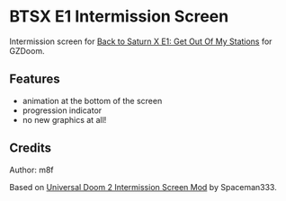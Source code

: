 # BTSX E1 Intermission Screen

Intermission screen for [Back to Saturn X E1: Get Out Of My Stations](https://www.doomworld.com/vb/wads-mods/62529-back-to-saturn-x-e1-99i9-plus-new-unheard-midis-on-page-13/) for GZDoom.

## Features

- animation at the bottom of the screen
- progression indicator
- no new graphics at all!

## Credits

Author: m8f

Based on [Universal Doom 2 Intermission Screen Mod](https://forum.zdoom.org/viewtopic.php?t=55323#p978989) by Spaceman333.
